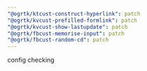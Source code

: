 ```yaml
---
"@ogrtk/ktcust-construct-hyperlink": patch
"@ogrtk/kvcust-prefilled-formlink": patch
"@ogrtk/kvcust-show-lastupdate": patch
"@ogrtk/fbcust-memorise-input": patch
"@ogrtk/fbcust-random-cd": patch
---
```


config checking
